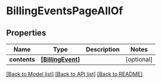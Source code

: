 # BillingEventsPageAllOf


## Properties
Name | Type | Description | Notes
------------ | ------------- | ------------- | -------------
**contents** | [**[BillingEvent]**](BillingEvent.md) |  | [optional] 

[[Back to Model list]](../README.md#documentation-for-models) [[Back to API list]](../README.md#documentation-for-api-endpoints) [[Back to README]](../README.md)


